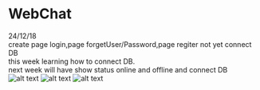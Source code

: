 # WebChat
24/12/18\
create page login,page forgetUser/Password,page regiter not yet connect DB\
this week learning how to connect DB.\
next week will have show status online and offline and connect DB
![alt text](https://github.com/thel3oat5678/WebChat/blob/master/login.jpg)
![alt text](https://github.com/thel3oat5678/WebChat/blob/master/forgotPWS.jpg)
![alt text](https://github.com/thel3oat5678/WebChat/blob/master/register.jpg)
